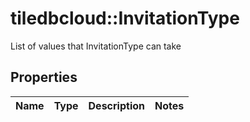 # tiledbcloud::InvitationType

List of values that InvitationType can take
## Properties
Name | Type | Description | Notes
------------ | ------------- | ------------- | -------------


